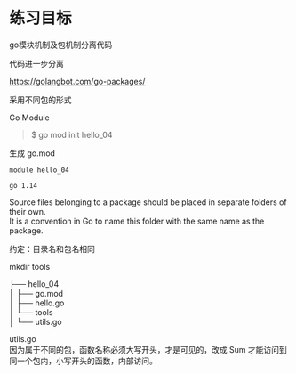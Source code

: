 练习目标
=======
go模块机制及包机制分离代码

代码进一步分离

https://golangbot.com/go-packages/

采用不同包的形式

Go Module

> $ go mod init hello_04

生成 go.mod  

    module hello_04  

    go 1.14

Source files belonging to a package should be placed in separate folders of their own.  
It is a convention in Go to name this folder with the same name as the package.

约定：目录名和包名相同

mkdir tools

├── hello_04  
│   ├── go.mod  
│   ├── hello.go  
│   └── tools  
│       └── utils.go  

utils.go  
因为属于不同的包，函数名称必须大写开头，才是可见的，改成 Sum 才能访问到  
同一个包内，小写开头的函数，内部访问。
